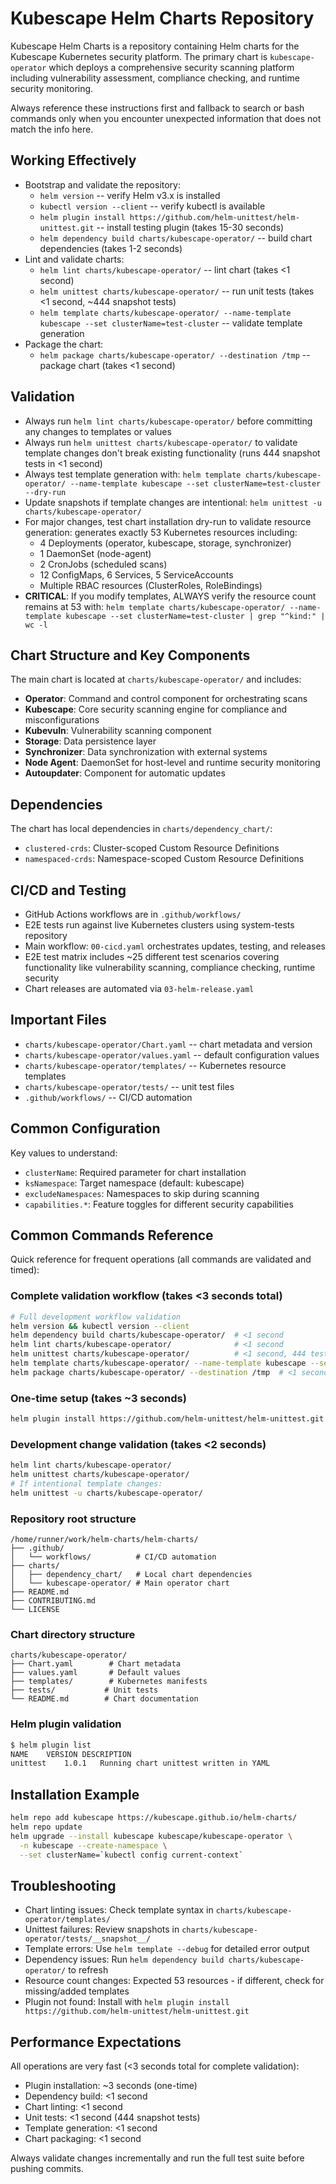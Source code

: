# Kubescape Helm Charts Repository
Kubescape Helm Charts is a repository containing Helm charts for the Kubescape Kubernetes security platform. The primary chart is `kubescape-operator` which deploys a comprehensive security scanning platform including vulnerability assessment, compliance checking, and runtime security monitoring.

Always reference these instructions first and fallback to search or bash commands only when you encounter unexpected information that does not match the info here.

## Working Effectively
- Bootstrap and validate the repository:
  - `helm version` -- verify Helm v3.x is installed
  - `kubectl version --client` -- verify kubectl is available
  - `helm plugin install https://github.com/helm-unittest/helm-unittest.git` -- install testing plugin (takes 15-30 seconds)
  - `helm dependency build charts/kubescape-operator/` -- build chart dependencies (takes 1-2 seconds)
- Lint and validate charts:
  - `helm lint charts/kubescape-operator/` -- lint chart (takes <1 second)
  - `helm unittest charts/kubescape-operator/` -- run unit tests (takes <1 second, ~444 snapshot tests)
  - `helm template charts/kubescape-operator/ --name-template kubescape --set clusterName=test-cluster` -- validate template generation
- Package the chart:
  - `helm package charts/kubescape-operator/ --destination /tmp` -- package chart (takes <1 second)

## Validation
- Always run `helm lint charts/kubescape-operator/` before committing any changes to templates or values
- Always run `helm unittest charts/kubescape-operator/` to validate template changes don't break existing functionality (runs 444 snapshot tests in <1 second)
- Always test template generation with: `helm template charts/kubescape-operator/ --name-template kubescape --set clusterName=test-cluster --dry-run`
- Update snapshots if template changes are intentional: `helm unittest -u charts/kubescape-operator/`
- For major changes, test chart installation dry-run to validate resource generation: generates exactly 53 Kubernetes resources including:
  - 4 Deployments (operator, kubescape, storage, synchronizer)
  - 1 DaemonSet (node-agent)
  - 2 CronJobs (scheduled scans)
  - 12 ConfigMaps, 6 Services, 5 ServiceAccounts
  - Multiple RBAC resources (ClusterRoles, RoleBindings)
- **CRITICAL**: If you modify templates, ALWAYS verify the resource count remains at 53 with: `helm template charts/kubescape-operator/ --name-template kubescape --set clusterName=test-cluster | grep "^kind:" | wc -l`

## Chart Structure and Key Components
The main chart is located at `charts/kubescape-operator/` and includes:
- **Operator**: Command and control component for orchestrating scans
- **Kubescape**: Core security scanning engine for compliance and misconfigurations  
- **Kubevuln**: Vulnerability scanning component
- **Storage**: Data persistence layer
- **Synchronizer**: Data synchronization with external systems
- **Node Agent**: DaemonSet for host-level and runtime security monitoring
- **Autoupdater**: Component for automatic updates

## Dependencies
The chart has local dependencies in `charts/dependency_chart/`:
- `clustered-crds`: Cluster-scoped Custom Resource Definitions
- `namespaced-crds`: Namespace-scoped Custom Resource Definitions

## CI/CD and Testing
- GitHub Actions workflows are in `.github/workflows/`
- E2E tests run against live Kubernetes clusters using system-tests repository
- Main workflow: `00-cicd.yaml` orchestrates updates, testing, and releases
- E2E test matrix includes ~25 different test scenarios covering functionality like vulnerability scanning, compliance checking, runtime security
- Chart releases are automated via `03-helm-release.yaml`

## Important Files
- `charts/kubescape-operator/Chart.yaml` -- chart metadata and version
- `charts/kubescape-operator/values.yaml` -- default configuration values  
- `charts/kubescape-operator/templates/` -- Kubernetes resource templates
- `charts/kubescape-operator/tests/` -- unit test files
- `.github/workflows/` -- CI/CD automation

## Common Configuration
Key values to understand:
- `clusterName`: Required parameter for chart installation
- `ksNamespace`: Target namespace (default: kubescape)
- `excludeNamespaces`: Namespaces to skip during scanning
- `capabilities.*`: Feature toggles for different security capabilities

## Common Commands Reference
Quick reference for frequent operations (all commands are validated and timed):

### Complete validation workflow (takes <3 seconds total)
```bash
# Full development workflow validation 
helm version && kubectl version --client
helm dependency build charts/kubescape-operator/  # <1 second
helm lint charts/kubescape-operator/              # <1 second  
helm unittest charts/kubescape-operator/          # <1 second, 444 tests
helm template charts/kubescape-operator/ --name-template kubescape --set clusterName=test-cluster --dry-run >/dev/null
helm package charts/kubescape-operator/ --destination /tmp  # <1 second
```

### One-time setup (takes ~3 seconds)
```bash
helm plugin install https://github.com/helm-unittest/helm-unittest.git
```

### Development change validation (takes <2 seconds)
```bash
helm lint charts/kubescape-operator/
helm unittest charts/kubescape-operator/
# If intentional template changes:
helm unittest -u charts/kubescape-operator/
```

### Repository root structure
```
/home/runner/work/helm-charts/helm-charts/
├── .github/
│   └── workflows/          # CI/CD automation
├── charts/
│   ├── dependency_chart/   # Local chart dependencies
│   └── kubescape-operator/ # Main operator chart
├── README.md
├── CONTRIBUTING.md
└── LICENSE
```

### Chart directory structure  
```
charts/kubescape-operator/
├── Chart.yaml        # Chart metadata
├── values.yaml       # Default values
├── templates/        # Kubernetes manifests
├── tests/           # Unit tests
└── README.md        # Chart documentation
```

### Helm plugin validation
```bash
$ helm plugin list
NAME	VERSION	DESCRIPTION
unittest	1.0.1   Running chart unittest written in YAML
```

## Installation Example
```bash
helm repo add kubescape https://kubescape.github.io/helm-charts/
helm repo update
helm upgrade --install kubescape kubescape/kubescape-operator \
  -n kubescape --create-namespace \
  --set clusterName=`kubectl config current-context`
```

## Troubleshooting
- Chart linting issues: Check template syntax in `charts/kubescape-operator/templates/`
- Unittest failures: Review snapshots in `charts/kubescape-operator/tests/__snapshot__/`
- Template errors: Use `helm template --debug` for detailed error output
- Dependency issues: Run `helm dependency build charts/kubescape-operator/` to refresh
- Resource count changes: Expected 53 resources - if different, check for missing/added templates
- Plugin not found: Install with `helm plugin install https://github.com/helm-unittest/helm-unittest.git`

## Performance Expectations
All operations are very fast (<3 seconds total for complete validation):
- Plugin installation: ~3 seconds (one-time)
- Dependency build: <1 second  
- Chart linting: <1 second
- Unit tests: <1 second (444 snapshot tests)
- Template generation: <1 second
- Chart packaging: <1 second

Always validate changes incrementally and run the full test suite before pushing commits.